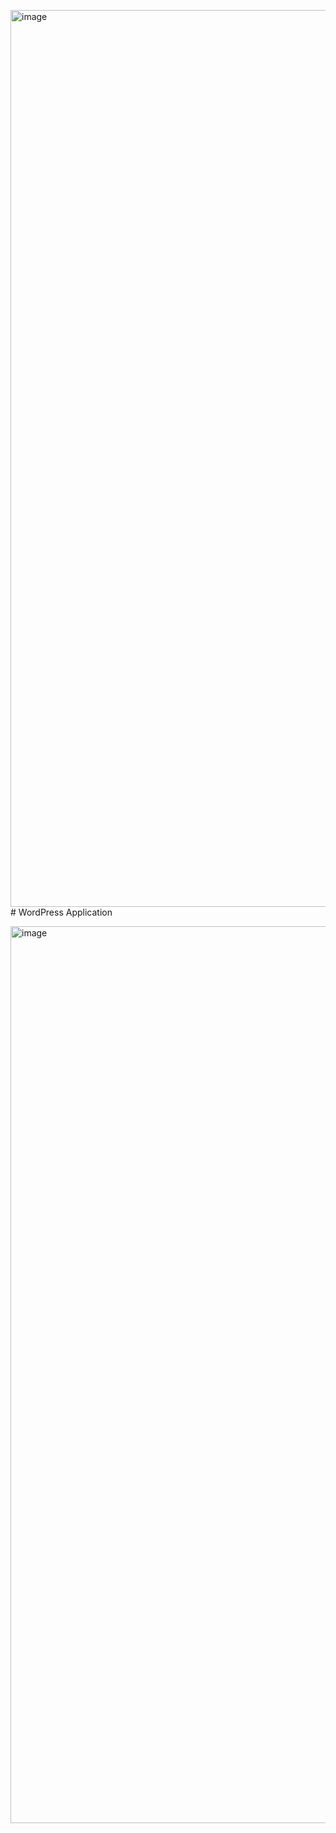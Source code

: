 <img width="1435" alt="image" src="https://github.com/FuzailN/MyApp/assets/129302212/7331e982-caf1-4692-b645-a98fb98275c7"># WordPress Application

<img width="1435" alt="image" src="https://github.com/FuzailN/MyApp/assets/129302212/f18cf070-4150-4d01-8945-06332a40a524">
